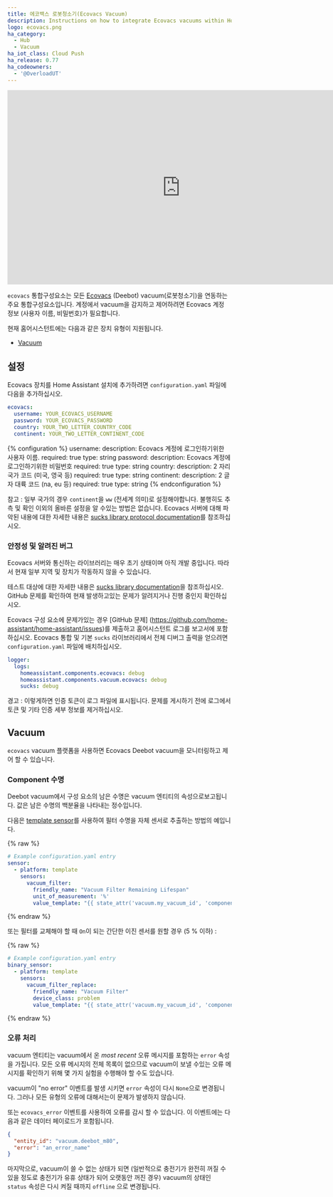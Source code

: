 ```yaml
---
title: 에코백스 로봇청소기(Ecovacs Vacuum)
description: Instructions on how to integrate Ecovacs vacuums within Home Assistant.
logo: ecovacs.png
ha_category:
  - Hub
  - Vacuum
ha_iot_class: Cloud Push
ha_release: 0.77
ha_codeowners:
  - '@OverloadUT'
---
```


<div class='videoWrapper'>
<iframe width="776" height="437" src="https://www.youtube.com/embed/hAweR1-2GeY" frameborder="0" allow="accelerometer; autoplay; encrypted-media; gyroscope; picture-in-picture" allowfullscreen></iframe>
</div>

`ecovacs` 통합구성요소는 모든 [Ecovacs](https://www.ecovacs.com) (Deebot) vacuum(로봇청소기)을 연동하는 주요 통합구성요소입니다. 계정에서 vacuum을 감지하고 제어하려면 Ecovacs 계정 정보 (사용자 이름, 비밀번호)가 필요합니다.

현재 홈어시스턴트에는 다음과 같은 장치 유형이 지원됩니다.

- [Vacuum](#vacuum)

## 설정

Ecovacs 장치를 Home Assistant 설치에 추가하려면 `configuration.yaml` 파일에 다음을 추가하십시오.

```yaml
ecovacs:
  username: YOUR_ECOVACS_USERNAME
  password: YOUR_ECOVACS_PASSWORD
  country: YOUR_TWO_LETTER_COUNTRY_CODE
  continent: YOUR_TWO_LETTER_CONTINENT_CODE
```

{% configuration %}
username:
  description: Ecovacs 계정에 로그인하기위한 사용자 이름.
  required: true
  type: string
password:
  description: Ecovacs 계정에 로그인하기위한 비밀번호
  required: true
  type: string
country:
  description: 2 자리 국가 코드 (미국, 영국 등)
  required: true
  type: string
continent:
  description: 2 글자 대륙 코드 (na, eu 등)
  required: true
  type: string
{% endconfiguration %}

참고 : 일부 국가의 경우 `continent`을 `ww` (전세계 의미)로 설정해야합니다. 불행히도 추측 및 확인 이외의 올바른 설정을 알 수있는 방법은 없습니다. Ecovacs 서버에 대해 파악된 내용에 대한 자세한 내용은 [sucks library protocol documentation](https://github.com/wpietri/sucks/blob/master/protocol.md)를 참조하십시오.

### 안정성 및 알려진 버그

Ecovacs 서버와 통신하는 라이브러리는 매우 초기 상태이며 아직 개발 중입니다. 따라서 현재 일부 지역 및 장치가 작동하지 않을 수 있습니다.

테스트 대상에 대한 자세한 내용은 [sucks library documentation](https://github.com/wpietri/sucks)을 참조하십시오. GitHub 문제를 확인하여 현재 발생하고있는 문제가 알려지거나 진행 중인지 확인하십시오.

Ecovacs 구성 요소에 문제가있는 경우 [GitHub 문제] (https://github.com/home-assistant/home-assistant/issues)를 제출하고 홈어시스턴트 로그를 보고서에 포함하십시오. Ecovacs 통합 및 기본 `sucks` 라이브러리에서 전체 디버그 출력을 얻으려면 `configuration.yaml` 파일에 배치하십시오.

```yaml
logger:
  logs:
    homeassistant.components.ecovacs: debug
    homeassistant.components.vacuum.ecovacs: debug
    sucks: debug
```

경고 : 이렇게하면 인증 토큰이 로그 파일에 표시됩니다. 문제를 게시하기 전에 로그에서 토큰 및 기타 인증 세부 정보를 제거하십시오.

## Vacuum

`ecovacs` vacuum 플랫폼을 사용하면 Ecovacs Deebot vacuum을 모니터링하고 제어 할 수 있습니다.

### Component 수명

Deebot vacuum에서 구성 요소의 남은 수명은 vacuum 엔티티의 속성으로보고됩니다. 값은 남은 수명의 백분율을 나타내는 정수입니다.

다음은 [template sensor](/integrations/template)를 사용하여 필터 수명을 자체 센서로 추출하는 방법의 예입니다.

{% raw %}
```yaml
# Example configuration.yaml entry
sensor:
  - platform: template
    sensors:
      vacuum_filter:
        friendly_name: "Vacuum Filter Remaining Lifespan"
        unit_of_measurement: '%'
        value_template: "{{ state_attr('vacuum.my_vacuum_id', 'component_filter') }}"
```
{% endraw %}

또는 필터를 교체해야 할 때 `On`이 되는 간단한 이진 센서를 원할 경우 (5 % 이하) : 

{% raw %}
```yaml
# Example configuration.yaml entry
binary_sensor:
  - platform: template
    sensors:
      vacuum_filter_replace:
        friendly_name: "Vacuum Filter"
        device_class: problem
        value_template: "{{ state_attr('vacuum.my_vacuum_id', 'component_filter') <= 5 }}"
```
{% endraw %}

### 오류 처리

vacuum 엔티티는 vacuum에서 온 _most recent_ 오류 메시지를 포함하는 `error` 속성을 가집니다. 모든 오류 메시지의 전체 목록이 없으므로 vacuum이 보낼 수있는 오류 메시지를 확인하기 위해 몇 가지 실험을 수행해야 할 수도 있습니다. 

vacuum이 "no error" 이벤트를 발생 시키면 `error` 속성이 다시 `None`으로 변경됩니다. 그러나 모든 유형의 오류에 대해서는이 문제가 발생하지 않습니다.

또는 `ecovacs_error` 이벤트를 사용하여 오류를 감시 할 수 있습니다. 이 이벤트에는 다음과 같은 데이터 페이로드가 포함됩니다.

```json
{
  "entity_id": "vacuum.deebot_m80",
  "error": "an_error_name"
}
```

마지막으로, vacuum이 쓸 수 없는 상태가 되면 (일반적으로 충전기가 완전히 꺼질 수 있을 정도로 충전기가 유휴 상태가 되어 오랫동안 꺼진 경우) vacuum의 상태인 `status` 속성은 다시 켜질 때까지 `offline` 으로 변경됩니다.
